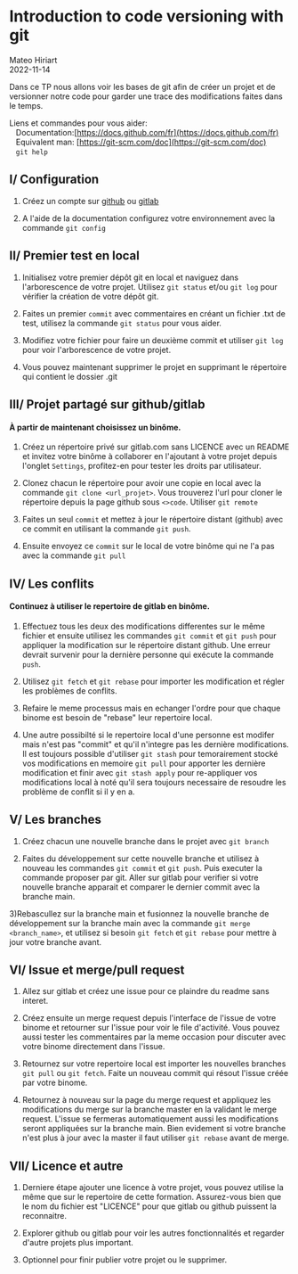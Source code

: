 # Introduction to code versioning with git
Mateo Hiriart  
2022-11-14

Dans ce TP nous allons voir les bases de git afin de créer un projet et de versionner
notre code pour garder une trace des modifications faites dans le temps.


Liens et commandes pour vous aider:  
&nbsp;&nbsp; Documentation:[https://docs.github.com/fr](https://docs.github.com/fr)  
&nbsp;&nbsp; Equivalent man: [https://git-scm.com/doc](https://git-scm.com/doc)  
&nbsp;&nbsp; `git help`

## I/ Configuration
1) Créez un compte sur [github](https://github.com/) ou [gitlab](https://gitlab.com)

2) A l'aide de la documentation configurez votre environnement avec la commande `git config`

## II/ Premier test en local

1) Initialisez votre premier dépôt git en local et naviguez dans l'arborescence de votre projet.
Utilisez ``git status`` et/ou ``git log`` pour vérifier la création de votre dépôt git.

2) Faites un premier `commit` avec commentaires en créant un fichier .txt de test, utilisez la commande `git status` pour vous aider.

3) Modifiez votre fichier pour faire un deuxième commit et utiliser `git log` pour voir l'arborescence
de votre projet.

4) Vous pouvez maintenant supprimer le projet en supprimant le répertoire qui contient le dossier .git


## III/ Projet partagé sur github/gitlab
#### À partir de maintenant choisissez un binôme.

1) Créez un répertoire privé sur gitlab.com sans LICENCE avec un README et invitez votre binôme à collaborer en l'ajoutant à votre projet depuis l'onglet `Settings`, profitez-en pour tester les droits par utilisateur.

2) Clonez chacun le répertoire pour avoir une copie en local avec la commande `git clone <url_projet>`. Vous trouverez l'url pour cloner le répertoire depuis la page github sous `<>code`. Utiliser `git remote`

3) Faites un seul `commit` et mettez à jour le répertoire distant (github) avec ce commit en utilisant la commande `git push`.

4) Ensuite envoyez ce `commit` sur le local de votre binôme qui ne l'a pas avec la commande `git pull`

## IV/ Les conflits
#### Continuez à utiliser le repertoire de gitlab en binôme.

1) Effectuez tous les deux des modifications differentes sur le même fichier et ensuite utilisez les commandes `git commit` et `git push`
pour appliquer la modification sur le répertoire distant github. Une erreur devrait survenir pour la dernière personne qui exécute la commande `push`.

2) Utilisez `git fetch` et `git rebase` pour importer les modification et régler les problèmes de conflits.

3) Refaire le meme processus mais en echanger l'ordre pour que chaque binome est besoin de "rebase" leur repertoire local.

4) Une autre possibilté si le repertoire local d'une personne est modifer mais n'est pas "commit" et qu'il n'integre pas les dernière modifications.
Il est toujours possible d'utiliser `git stash` pour temorairement stocké vos modifications en memoire `git pull` pour apporter les dernière modification et finir avec `git stash apply` pour re-appliquer vos modifications local à noté qu'il sera toujours necessaire de resoudre les problème de conflit si il y en a.


## V/ Les branches

1) Créez chacun une nouvelle branche dans le projet avec `git branch` 

2) Faites du développement sur cette nouvelle branche et utilisez à nouveau les commandes `git commit` et `git push`. Puis executer la commande proposer par git.
Aller sur gitlab pour verifier si votre nouvelle branche apparait et comparer le dernier commit avec la branche main.

3)Rebascullez sur la branche main et fusionnez la nouvelle branche de développement sur la branche main avec la commande `git merge <branch_name>`, et utilisez si besoin  `git fetch` et `git rebase` pour mettre à jour votre branche avant.


## VI/ Issue et merge/pull request

1) Allez sur gitlab et créez une issue pour ce plaindre du readme sans interet.

2) Créez ensuite un merge request depuis l'interface de l'issue de votre binome et retourner sur l'issue pour voir le file d'activité. Vous pouvez aussi tester les commentaires par la meme occasion pour discuter avec votre binome directement dans l'issue.

3) Retournez sur votre repertoire local est importer les nouvelles branches `git pull` ou `git fetch`. Faite un nouveau commit qui résout l'issue créée par votre binome. 

4) Retournez à nouveau sur la page du merge request et appliquez les modifications du merge sur la branche master en la validant le merge request. L'issue se fermeras automatiquement aussi les modifications seront appliquées sur la branche main. Bien evidement si votre branche n'est plus à jour avec la master il faut utiliser `git rebase` avant de merge.

## VII/ Licence et autre

1) Derniere étape ajouter une licence à votre projet, vous pouvez utilise la même que sur le repertoire de cette formation. Assurez-vous bien que le nom du fichier est "LICENCE" pour que gitlab ou github puissent la reconnaitre.

3) Explorer github ou gitlab pour voir les autres fonctionnalités et regarder d'autre projets plus important.

2) Optionnel pour finir publier votre projet ou le supprimer.


